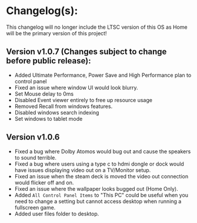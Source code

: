 # Changelog(s):
This changelog will no longer include the LTSC version of this OS as Home will be the primary version of this project!

## Version v1.0.7 (Changes subject to change before public release):
- Added Ultimate Performance, Power Save and High Performance plan to control panel
- Fixed an issue where window UI would look blurry.
- Set Mouse delay to 0ms
- Disabled Event viewer entirely to free up resource usage
- Removed Recall from windows features.
- Disabled windows search indexing
- Set windows to tablet mode

## Version v1.0.6
- Fixed a bug where Dolby Atomos would bug out and cause the speakers to sound terrible.
- Fixed a bug where users using a type c to hdmi dongle or dock would have issues displaying video out on a TV/Monitor setup.
- Fixed an issue when the steam deck is moved the video out connection would flicker off and on.
- Fixed an issue where the wallpaper looks bugged out (Home Only).
- Added `All Control Panel Items` to "This PC" could be useful when you need to change a setting but cannot access desktop when running a fullscreen game.
- Added user files folder to desktop.
